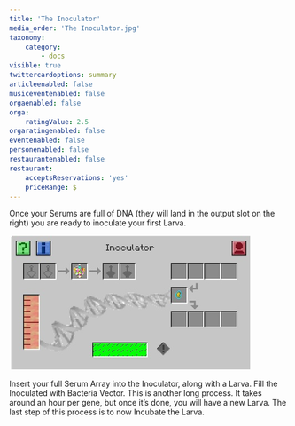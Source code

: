 ```yaml
---
title: 'The Inoculator'
media_order: 'The Inoculator.jpg'
taxonomy:
    category:
        - docs
visible: true
twittercardoptions: summary
articleenabled: false
musiceventenabled: false
orgaenabled: false
orga:
    ratingValue: 2.5
orgaratingenabled: false
eventenabled: false
personenabled: false
restaurantenabled: false
restaurant:
    acceptsReservations: 'yes'
    priceRange: $
---
```


Once your Serums are full of DNA (they will land in the output slot on the right) you are ready to inoculate your first Larva.

![](The%20Inoculator.jpg)


Insert your full Serum Array into the Inoculator, along with a Larva. Fill the Inoculated with Bacteria Vector. This is another long process. It takes around an hour per gene, but once it’s done, you will have a new Larva. The last step of this process is to now Incubate the Larva. 

